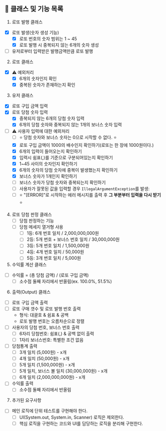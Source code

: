 ## 🌟 클래스 및 기능 목록

1. 로또 발행 클래스
- [x] 로또 발생(숫자 생성 기능)
  - [x] 로또 번호의 숫자 범위는 1 ~ 45
  - [x] 로또 발행 시 중복되지 않는 6개의 숫자 생성
- [ ] 유저로부터 입력받은 발행금액만큼 로또 발행
  
2. 로또 클래스
- [x] ⚠️ 예외처리
  - [x] 6개의 숫자인지 확인
  - [x] 중복된 숫자가 존재하는지 확인

3. 유저 클래스
- [x] 로또 구입 금액 입력
- [x] 로또 당첨 숫자 입력
  - [x] 중복되지 않는 6개의 당첨 숫자 입력
  - [x] 6개의 당첨 숫자와 중복되지 않는 1개의 보너스 숫자 입력
- [ ] ⚠️ 사용자 입력에 대한 예외처리
  - [ ] ⭐️ 당첨 숫자와 보너스 숫자는 0으로 시작할 수 없다. ⭐
  - [x] 로또 구입 금액이 1000의 배수인지 확인하기(로또는 한 장에 1000원이다.) 
  - [x] 6개의 입력이 들어오는지 확인하기
  - [x] 입력시 쉼표(,)를 기준으로 구분되어있는지 확인하기
  - [x] 1~45 사이의 숫자인지 확인하기
  - [x] 6개의 숫자의 당첨 숫자에 중복이 발생했는지 확인하기
  - [x] 보너스 숫자가 1개인지 확인하기
  - [ ] 보너스 숫자가 당첨 숫자와 중복되는지 확인하기
  - [ ] 사용자가 잘못된 값을 입력할 경우 `IllegalArgumentException`를 발생:
  - [ ] ⭐️ "[ERROR]"로 시작하는 에러 메시지를 출력 후 **그 부분부터 입력을 다시 받기** ⭐️
  
4. 로또 당첨 판정 클래스
   - [ ] 당첨 판정하는 기능
   - [ ] 당첨 메세지 열거형 사용 
       - [ ] 1등: 6개 번호 일치 / 2,000,000,000원
       - [ ] 2등: 5개 번호 + 보너스 번호 일치 / 30,000,000원
       - [ ] 3등: 5개 번호 일치 / 1,500,000원
       - [ ] 4등: 4개 번호 일치 / 50,000원
       - [ ] 5등: 3개 번호 일치 / 5,000원

5. 수익률 계산 클래스
- [ ] 수익률 = (총 당첨 금액) / (로또 구입 금액)
  - [ ] 소수점 둘째 자리에서 반올림(ex. 100.0%, 51.5%)

6. 출력(Output) 클래스
- [ ] 로또 구입 금액 출력
- [ ] 로또 구매 갯수 및 로또 발행 번호 출력
    - 형식: 대괄호 & 쉼표 & 공백
    - 로또 발행 번호는 오름차순으로 정렬
- [ ] 사용자의 당첨 번호, 보너스 번호 출력
  - [ ] 6자리 당첨번호: 쉼표(,) & 공백 없이 출력
  - [ ] 1자리 보너스번호: 특별한 조건 없음
- [ ] 당첨통계 출력
  - [ ] 3개 일치 (5,000원) - x개
  - [ ] 4개 일치 (50,000원) - x개
  - [ ] 5개 일치 (1,500,000원) - x개
  - [ ] 5개 일치, 보너스 볼 일치 (30,000,000원) - x개
  - [ ] 6개 일치 (2,000,000,000원) - x개
- [ ] 수익률 출력
  - [ ] 소수점 둘째 자리에서 반올림

7. 추가된 요구사항
- [ ] 메인 로직에 단위 테스트를 구현해야 한다.
  - [ ] UI(System.out, System.in, Scanner) 로직은 제외한다.
  - [ ] 핵심 로직을 구현하는 코드와 UI를 담당하는 로직을 분리해 구현한다.
